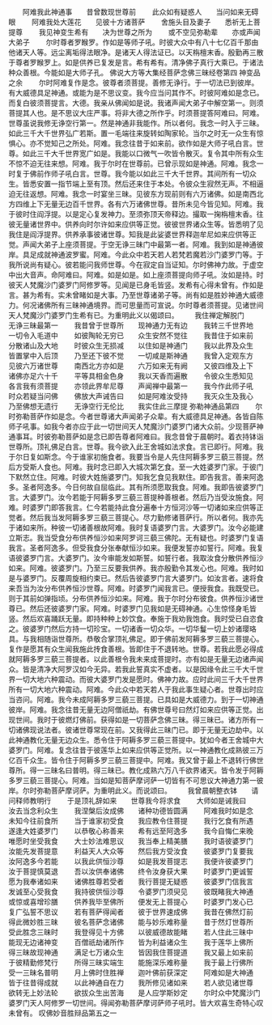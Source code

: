 <!-- { "loadSidebar": true } -->
　　阿难我此神通事　　昔曾数现世尊前
　　此众如有疑惑人　　当问如来无碍眼
　　阿难我处大莲花　　见彼十方诸菩萨
　　舍施头目及妻子　　悉祈无上菩提尊
　　我见神变生希有　　决为世尊之所为
　　或不空见弥勒辈　　亦或声闻大弟子
　　尔时尊者罗睺罗。作如是等师子吼。时彼大众中有八十七亿百千那由他诸天人等。远尘离垢得法眼净。是诸天人得法证已。以天栴檀末香。殷勤再三散于尊者罗睺罗上。如是供养已复发是言。希有希有。清净佛子真行大乘已。于诸法种众善根。今能如是大师子孔。
佛说大方等大集经菩萨念佛三昧经卷第四
神变品之余
　　尔时阿难复作是念。彼尊者须菩提。善修无诤行。于一切法已到彼岸。有大威德具足神通。或能为是不思议变。我今应当问其作不。时彼阿难如是念已。而复白彼须菩提言。大德。我亲从佛闻如是说。我诸声闻大弟子中解空第一。则须菩提其人也。是不思议大庄严事。将非大德之所作乎。时须菩提答阿难曰。阿难。世尊虽说我修无诤空行第一。然是神通非我能作。所以者何。我念一时入于三昧。如此三千大千世界弘广若斯。置一毛端往来旋转如陶家轮。当尔之时无一众生有惊惧心。亦不觉知己之所处。阿难。我念往昔于如来前。欲作如是大师子吼白言。世尊。如此三千大千世界宽广如是。我能以口微气一吹皆令散灭。复令其中所有众生不惊不迫无往来想。阿难。我于尔时在世尊前。已曾示现如是神通。阿难。我念一时复于佛前作师子吼白言。世尊。我今能以如此三千大千世界。其间所有一切众生。皆悉安置一指节端上至有顶。然后还来住于本处。令彼众生寂然无声。不相逼迫无往返想。阿难。我念一时宴坐三昧。见彼东方现前则有六万诸佛。如是南西北方四维上下无量无边百千世界。各有六万诸佛世尊。昔所未见今皆见知。阿难。我于彼时住阎浮提。以是定心复发神力。至须弥顶天帝释边。撮取一掬栴檀末香。往彼无量诸世界中。供养向时尔许如来应供等正觉。彼彼世界诸众生等。皆悉明了见我住是阎浮提界。供养承事彼诸世尊。知我是此娑婆世界释迦牟尼如来应供等正觉。声闻大弟子上座须菩提。于空无诤三昧门中最第一者。阿难。我到如是神通彼岸。具足成就神通波罗蜜。阿难。今此众中若天若人若梵若魔若沙门婆罗门等。于我所说尚有疑心。彼若能问我师世尊。今在寂定自当证知。尔时佛神力故。于虚空中出大音声。命阿难曰。阿难。如是如是。如上座须菩提向师子吼。汝如是持。时彼天人梵魔沙门婆罗门阿修罗等。见闻是已身毛皆竖。发希有心得未曾有。作如是言。甚为希有。实未曾睹如是大事。乃至世尊诸弟子等。尚有如是胜妙神通大威德力。何况诸佛所有三昧神通境界。而可思量而可宣说。尔时尊者须菩提。见诸世间天人梵魔沙门婆罗门生希有已。为重明此义以偈颂曰。
　　我住禅定解脱门　　无诤三昧最第一
　　我昔曾于世尊所　　现神通力无有边
　　我转三千世界地　　一切令入毛道中
　　如彼陶轮无穷已　　众生安然不觉往
　　我昔住于如来前　　分散诸山及大地
　　时彼众生无损减　　以住如是神通门
　　我以此界及众生　　皆置掌中入后顶
　　乃至还下彼不觉　　一切咸是斯神通
　　我曾入定观东方　　见彼六万诸世尊
　　南西北方亦如是　　六万如来无有阙
　　又彼四维及上下　　诸佛亦足六十千
　　平等具相金色身　　我以天香而遍散
　　令彼众生悉知见　　各言我有须菩提
　　亦领此界牟尼尊　　声闻禅中最第一
　　我今作此师子吼　　时众若疑当问佛
　　佛放大声诫告曰　　如是阿难汝受持
　　我灭众生及我心　　乃至佛想无遗行
　　无诤空行无伦比　　我实住此三摩提
弥勒神通品第四
　　尔时弥勒菩萨作如是念。今者世尊诸大声闻弟子众辈。有大威德具足神通。各皆自陈师子吼事。如我今者亦应于此一切世间天人梵魔沙门婆罗门诸大众前。少现菩萨神通事耳。时彼弥勒菩萨如是念已即告尊者阿难曰。我念昔曾于晨朝时。着衣持钵诣世尊所。顶礼佛足白言。世尊。我今欲入此王舍城如法求食。言已即行。阿难。我于尔日复如斯念。今于谁家初施食者。我要当令是人先住阿耨多罗三藐三菩提。然后方受斯人食也。阿难。我时念已即入大城次第乞食。至一大姓婆罗门家。于彼门下默然立住。阿难。时彼大姓施婆罗门。知我乞食见我默住。即告我言。善来阿逸多。圣者阿逸多。今日何故自屈临此。其有所须愿取我食。阿难。我即告彼婆罗门言。大婆罗门。汝今若能于阿耨多罗三藐三菩提种善根者。然后乃当受汝施食。阿难。时婆罗门即答我言。仁今若能持此食分遍奉十方恒河沙等一切诸如来应供等正觉者。然后我当发阿耨多罗三藐三菩提心。尽力勤修诸菩萨行。所以者何。我亦先于诸如来所。种彼一切诸善根故阿难。我时复语婆罗门言。大婆罗门。汝今必能建立斯志。我当受食分布供养恒沙如来阿罗诃三藐三佛陀。无有疑也。时婆罗门复语我言。圣者阿逸多。但受我食分张奉献恒沙如来。我便发誓亦如誓行。阿难。我复语彼婆罗门言。大婆罗门。汝今审能发如斯誓。如誓行者。我取汝食分散供养恒沙如来。阿难。彼婆罗门。乃至三反要我供养。我亦殷勤令其发心也。阿难。我时如是与婆罗门。反覆周旋相约束已。然后告彼婆罗门言大婆罗门。如汝言者。速将食来吾当为汝分布供养恒沙世尊。阿难。时婆罗门闻我言已。便授我食。我既受已。则于其前如弹指顷。分布供养恒沙如来。阿难。我于尔时分布彼食。供养恒沙诸世尊已。然后还彼婆罗门家。阿难。时婆罗门见我如是无碍神通。心生惊怪身毛皆竖。然后欢喜踊跃无量。即持种种上妙饮食。奉施于我劝我饱食。我时受已自恣食之。彼婆罗门然后方持一切珍宝。一切诸香一切众华。一切华鬘一切上妙诸璎珞具。与我相随诣世尊所。恭敬合掌顶礼佛足。即于佛前发阿耨多罗三藐三菩提心。复作是愿其有众生闻我施此抟食善根。皆即住于不退转地。世尊。若我此愿必得成就阿耨多罗三藐三菩提者。以此善根令我未来成菩提时。亦有如是无量无边诸声闻众。皆是清净大阿罗汉如今无异。若我此誓真实不虚者。以是因缘令此三千大千世界一切大地六种震动。而彼大婆罗门发是愿时。佛神力故。应时此间三千大千世界所有一切大地六种震动。阿难。今此众中若天若人于我此事生疑心者。世尊出时应当咨问。阿难。我今未成阿耨多罗三藐三菩提。已具如是大威德力。到于一切神通彼岸。阿难。我念往昔无量无边阿僧祇劫。有佛世尊号曰然灯如来应供等正觉。出现世间。我时于彼燃灯佛前。获得如是一切菩萨念佛三昧。得三昧已。诸方所有一切诸佛现说法者。彼诸世尊常现在前。又我得此三昧门已。即于无量无边劫中。以此神通教化无量无边众生。悉令住于阿耨多罗三藐三菩提中。犹如今者王舍城中大婆罗门。阿难。复念往昔于彼莲华上如来应供等正觉所。以一神通教化成熟彼三万亿百千众生。皆令住于阿耨多罗三藐三菩提中。阿难。我又曾于最上不退转行佛世尊所。得一三昧名曰普明。得三昧已。教化成熟六万八千欲界诸天。皆令发于阿耨多罗三藐三菩提心。阿难。当如是知菩萨摩诃萨一切皆有不可思议大神通力第一彼岸。尔时弥勒菩萨摩诃萨。为重明此义。而说颂曰。
　　我曾晨朝整衣钵　　请问释师教明行
　　于是顶礼辞如来　　世尊我今将求食
　　大师如是诫我曰　　汝去当念利众生
　　我涅槃后汝成佛　　诸种功德皆圆满
　　阿难我时如是念　　未知今往前食所
　　当于谁家初受食　　我应教令住菩提
　　我行乞食有所遇　　遂逢大姓婆罗门
　　以恭敬心称善来　　希有远至阿逸多
　　我今自悔仁来晚　　唯愿时坐受我食
　　大士妙法难思议　　我当奉上精美膳
　　我时语彼婆罗门　　汝能先发菩提意
　　利益天人大众等　　然后我方受汝食
　　彼婆罗门复要我　　汝阿逸多今若能
　　以我此供恒沙尊　　如是我发菩提志
　　我便许彼婆罗门　　汝于菩提慎莫退
　　吾以汝供奉诸佛　　终令汝身获大果
　　时婆罗门更诚誓　　愿为我奉诸如来
　　诸佛胜尊若受者　　我行菩提无疑惑
　　彼婆罗门信我言　　发诚至心受我食
　　我持彼供恒沙尊　　令婆罗门须臾见
　　彼既睹我大神通　　或惊或喜增珍膳
　　供养我毕至佛所　　便发无上菩提心
　　时婆罗门发心已　　复广弘誓不思议
　　若有菩萨得闻者　　彼于世界速成佛
　　我昔在佛然灯前　　得此微妙胜三昧
　　彼名菩萨念诸佛　　能与妙乐难称量
　　昔于然灯世尊所　　受此胜念三昧时
　　我登得见十方佛　　以彼威德故能睹
　　若人住此三昧中　　能现无边诸神变
　　百僧祇劫诸所作　　皆为利益诸众生
　　我于莲华上佛所　　得三昧故现神通
　　满足七万诸众生　　皆因我住菩提道
　　我又最上如来前　　于彼精勤修梵行
　　所得三昧实端生　　能施深乐难称量
　　我于最上行佛所　　受一三昧名普明
　　月上佛时住胜禅　　迦叶佛前获深定
　　阿难如是大神通　　皆于往昔得成就
　　以此神通自在力　　我所修见诸如来
　　若人欲见诸世尊　　欲转无上妙法轮
　　欲拔众生出苦海　　是人应学斯妙定
　　尔时众中梵魔沙门婆罗门天人阿修罗一切世间。得闻弥勒菩萨摩诃萨师子吼时。皆大欢喜生奇特心叹未曾有。
叹佛妙音胜辩品第五之一
